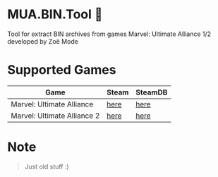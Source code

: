 # MUA.BIN.Tool :see_no_evil:
Tool for extract BIN archives from games Marvel: Ultimate Alliance 1/2 developed by Zoë Mode

# Supported Games
| Game   | Steam   | SteamDB 
|---      |---    |---    |
| Marvel: Ultimate Alliance | [here](https://store.steampowered.com/app/433300) | [here](https://steamdb.info/app/433300)
| Marvel: Ultimate Alliance 2 | [here](https://store.steampowered.com/app/433320) | [here](https://steamdb.info/app/433320)

# Note
> Just old stuff :)